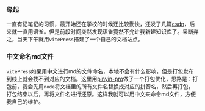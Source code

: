 ### 缘起
一直有记笔记的习惯，最开始还在学校的时候还比较勤快，还发了几篇[csdn](https://blog.csdn.net/chaochao2_0?spm=1011.2415.3001.5343)，后来就一直用语雀。但是前段时间突然发现语雀竟然不允许我新建知识库了。果断弃之，当天下午就用`vitePress`搭建了一个自己的文档站点。

### 中文命名md文件
`vitePress`如果用中文进行md的文件命名，本地不会有什么影响，但是打包发布到线上就会找不到对应的文档。这里用[pinyin-pro](https://www.npmjs.com/package/pinyin-pro)做了一个打包优化，思路是：打包前，我会先用`node`将文档里的所有文件名替换成对应的拼音名，然后再打包，打包结束以后，再将文件名进行还原。这样我就可以用中文来命令md文件，方便我自己的维护。

